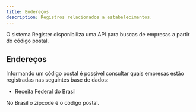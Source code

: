 ```yaml
---
title: Endereços
description: Registros relacionados a estabelecimentos.
---
```


O sistema Register disponibiliza uma API para buscas de empresas a partir do código postal.

## Endereços

Informando um código postal é possível consultar quais empresas estão registradas nas seguintes base de dados:
* Receita Federal do Brasil

No Brasil o zipcode é o código postal.